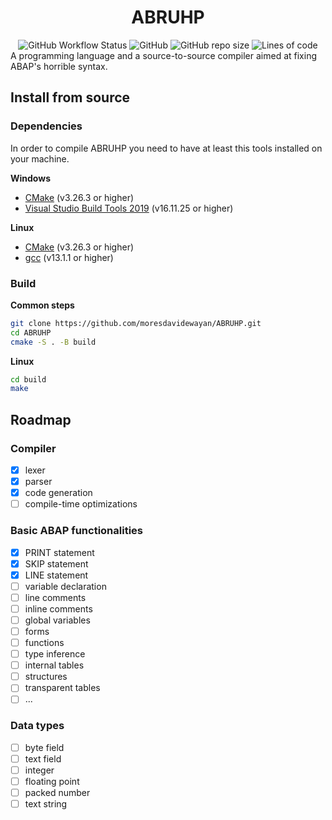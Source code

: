 <h1 align="center">ABRUHP</h1>

<div align="center">
<img alt="GitHub Workflow Status" src="https://img.shields.io/github/actions/workflow/status/moresdavidewayan/ABRUHP/cmake.yml?style=for-the-badge">
<img alt="GitHub" src="https://img.shields.io/github/license/moresdavidewayan/ABRUHP?style=for-the-badge">
<img alt="GitHub repo size" src="https://img.shields.io/github/repo-size/moresdavidewayan/ABRUHP?style=for-the-badge">
<img alt="Lines of code" src="https://img.shields.io/tokei/lines/github/moresdavidewayan/ABRUHP?style=for-the-badge">
</div>
A programming language and a source-to-source compiler aimed at fixing ABAP's horrible syntax.

## Install from source

### Dependencies
In order to compile ABRUHP you need to have at least this tools installed on your machine.

**Windows**
- [CMake](https://cmake.org/download/) (v3.26.3 or higher)
- [Visual Studio Build Tools 2019](https://visualstudio.microsoft.com/downloads/) (v16.11.25 or higher)

**Linux**
- [CMake](https://cmake.org/download/) (v3.26.3 or higher)
- [gcc](https://gcc.gnu.org/) (v13.1.1 or higher)


### Build

**Common steps**
```bash
git clone https://github.com/moresdavidewayan/ABRUHP.git
cd ABRUHP
cmake -S . -B build
```

**Linux**
```bash
cd build
make
```

## Roadmap
### Compiler
- [x] lexer
- [x] parser
- [x] code generation
- [ ] compile-time optimizations

### Basic ABAP functionalities
- [x] PRINT statement
- [x] SKIP statement
- [x] LINE statement
- [ ] variable declaration
- [ ] line comments
- [ ] inline comments
- [ ] global variables
- [ ] forms
- [ ] functions
- [ ] type inference
- [ ] internal tables
- [ ] structures
- [ ] transparent tables
- [ ] ...

### Data types
- [ ] byte field
- [ ] text field
- [ ] integer
- [ ] floating point
- [ ] packed number
- [ ] text string
